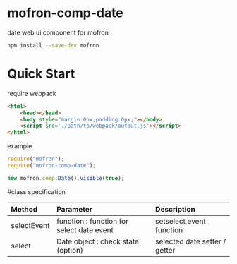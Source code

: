 # mofron-comp-date
date web ui component for mofron

```bash
npm install --save-dev mofron
```

# Quick Start
require webpack

```html
<html>
    <head></head>
    <body style="margin:0px;padding:0px;"></body>
    <script src='./path/to/webpack/output.js'></script>
</html>
```

example
```javascript
require("mofron");
require("mofron-comp-date");

new mofron.comp.Date().visible(true);
```

#class specification

| Method          | Parameter                                                                    |    Description                  |
|:------------------|:-----------------------------------------------------------------|:-------------------------------|
| selectEvent    | function : function for select date event                 |setselect event function |
| select              | Date object : check state (option)                             | selected date  setter / getter |
